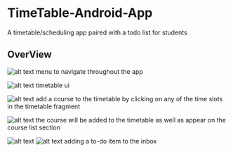 # TimeTable-Android-App
A timetable/scheduling app paired with a todo list for students

## OverView
![alt text](https://github.com/chenhuiyeh/TimeTable-Android-App/blob/master/wiki-images/Screenshot_1545869706.png)
menu to navigate throughout the app

![alt text](https://github.com/chenhuiyeh/TimeTable-Android-App/blob/master/wiki-images/Screenshot_1545871066.png)
timetable ui

![alt text](https://github.com/chenhuiyeh/TimeTable-Android-App/blob/master/wiki-images/Screenshot_1545866992.png)
add a course to the timetable by clicking on any of the time slots in the timetable fragment

![alt text](https://github.com/chenhuiyeh/TimeTable-Android-App/blob/master/wiki-images/Screenshot_1545869709.png)
the course will be added to the timetable as well as appear on the course list section

![alt text](https://github.com/chenhuiyeh/TimeTable-Android-App/blob/master/wiki-images/Screenshot_1545869738.png)
![alt text](https://github.com/chenhuiyeh/TimeTable-Android-App/blob/master/wiki-images/Screenshot_1545869735.png)
adding a to-do item to the inbox


